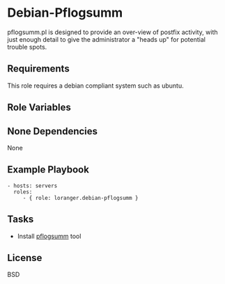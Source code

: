 Debian-Pflogsumm
=================

pflogsumm.pl is designed to provide an over-view of postfix activity, with just enough detail to give the administrator a "heads up" for potential trouble spots.

Requirements
------------

This role requires a debian compliant system such as ubuntu.

Role Variables
--------------

None
Dependencies
------------

None

Example Playbook
----------------

    - hosts: servers
      roles:
         - { role: loranger.debian-pflogsumm }

Tasks
-----

  - Install [pflogsumm](http://jimsun.linxnet.com/postfix_contrib.html) tool

License
-------

BSD